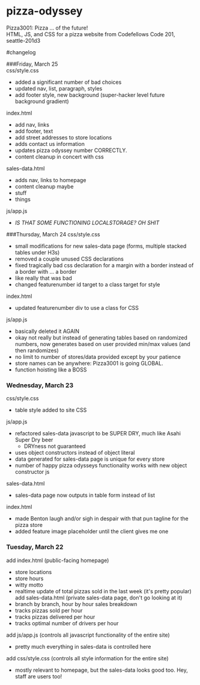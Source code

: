 # pizza-odyssey
Pizza3001: Pizza ... of the future!  
HTML, JS, and CSS for a pizza website from Codefellows Code 201, seattle-201d3  


#changelog

###Friday, March 25  
css/style.css  
  - added a significant number of bad choices
  - updated nav, list, paragraph, styles
  - add footer style, new background (super-hacker level future background gradient)

index.html  
  - add nav, links  
  - add footer, text  
  - add street addresses to store locations  
  - adds contact us information  
  - updates pizza odyssey number CORRECTLY.
  - content cleanup in concert with css  

sales-data.html  
  - adds nav, links to homepage  
  - content cleanup maybe  
  - stuff  
  - things  

 js/app.js  
  - *IS THAT SOME FUNCTIONING LOCALSTORAGE? OH SHIT*

###Thursday, March 24
css/style.css  
  - small modifications for new sales-data page (forms, multiple stacked tables under H3s)
  - removed a couple unused CSS declarations
  - fixed tragically bad css declaration for a margin with a border instead of a border with ... a border
  - like really that was bad
  - changed featurenumber id target to a class target for style

index.html  
  - updated featurenumber div to use a class for CSS

js/app.js  
 - basically deleted it AGAIN
 - okay not really but instead of generating tables based on randomized numbers, now generates based on user provided min/max values (and then randomizes)
  - no limit to number of stores/data provided except by your patience
  - store names can be anywhere: Pizza3001 is going GLOBAL.
  - function hoisting like a BOSS


### Wednesday, March 23
css/style.css  
  - table style added to site CSS  

js/app.js  
  - refactored sales-data javascript to be SUPER DRY, much like Asahi Super Dry beer  
    - DRYness not guaranteed
  - uses object constructors instead of object literal
  - data generated for sales-data page is unique for every store  
  - number of happy pizza odysseys functionality works with new object constructor js

sales-data.html  
  - sales-data page now outputs in table form instead of list  

index.html
  - made Benton laugh and/or sigh in despair with that pun tagline for the pizza store
  - added feature image placeholder until the client gives me one


### Tuesday, March 22
add index.html (public-facing homepage)  
  - store locations  
  - store hours  
  - witty motto  
  - realtime update of total pizzas sold in the last week (it's pretty popular)  
add sales-data.html (private sales-data page, don't go looking at it)
   - branch by branch, hour by hour sales breakdown
   - tracks pizzas sold per hour
   - tracks pizzas delivered per hour
   - tracks optimal number of drivers per hour

add js/app.js (controls all javascript functionality of the entire site)
  - pretty much everything in sales-data is controlled here  

add css/style.css (controls all style information for the entire site)  
  - mostly relevant to homepage, but the sales-data looks good too. Hey, staff are users too!  
